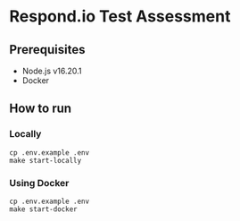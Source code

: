 # Respond.io Test Assessment

## Prerequisites

- Node.js v16.20.1
- Docker

## How to run

### Locally

```shell
cp .env.example .env
make start-locally
```

### Using Docker

```shell
cp .env.example .env
make start-docker
```
